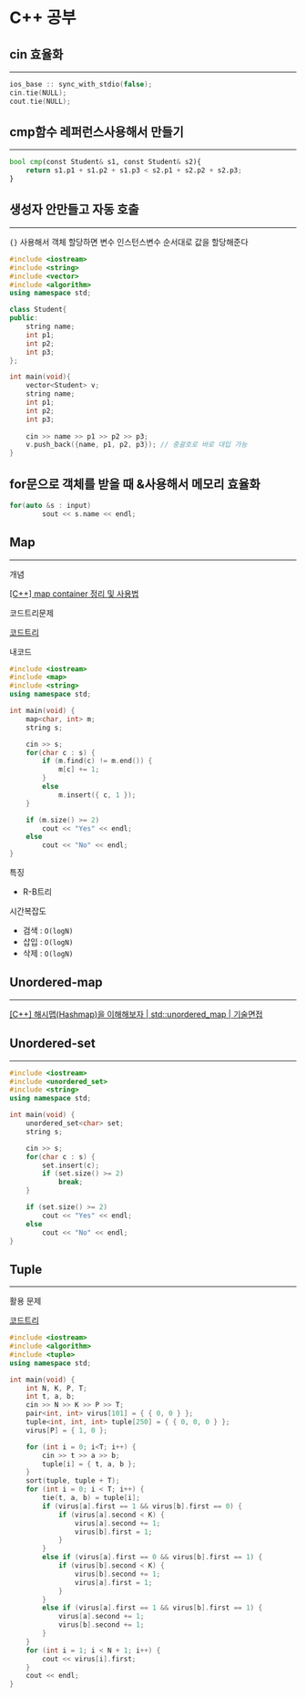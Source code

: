 # C++ 공부

## cin 효율화

---

```cpp
ios_base :: sync_with_stdio(false); 
cin.tie(NULL); 
cout.tie(NULL);
```

## cmp함수 레퍼런스사용해서 만들기

---

```python
bool cmp(const Student& s1, const Student& s2){
    return s1.p1 + s1.p2 + s1.p3 < s2.p1 + s2.p2 + s2.p3;
}
```

## 생성자 안만들고 자동 호출

---

`{}` 사용해서 객체 할당하면 변수 인스턴스변수 순서대로 값을 할당해준다

```cpp
#include <iostream>
#include <string>
#include <vector>
#include <algorithm>
using namespace std;

class Student{
public:
    string name;
    int p1;
    int p2;
    int p3;
};

int main(void){
    vector<Student> v;
    string name;
    int p1;
    int p2;
    int p3;
  
    cin >> name >> p1 >> p2 >> p3;
    v.push_back({name, p1, p2, p3}); // 중괄호로 바로 대입 가능
}
```

## for문으로 객체를 받을 때 &사용해서 메모리 효율화


```cpp
for(auto &s : input)
        sout << s.name << endl;
```

## Map

---

개념

[[C++] map container 정리 및 사용법](https://blockdmask.tistory.com/87)

코드트리문제

[코드트리](https://www.codetree.ai/missions/5/problems/more-than-one-alphabet/description)

내코드

```cpp
#include <iostream>
#include <map>
#include <string>
using namespace std;

int main(void) {
	map<char, int> m;
	string s;

	cin >> s;
	for(char c : s) {
		if (m.find(c) != m.end()) {
			m[c] += 1;
		}
		else
			m.insert({ c, 1 });
	}

	if (m.size() >= 2)
		cout << "Yes" << endl;
	else
		cout << "No" << endl;
}
```

특징

- R-B트리

시간복잡도

- 검색 : `O(logN)`
- 삽입 : `O(logN)`
- 삭제 : `O(logN)`

## Unordered-map

---

[[C++] 해시맵(Hashmap)을 이해해보자 | std::unordered_map | 기술면접](https://woo-dev.tistory.com/106)

## Unordered-set

---

```cpp
#include <iostream>
#include <unordered_set>
#include <string>
using namespace std;

int main(void) {
	unordered_set<char> set;
	string s;

	cin >> s;
	for(char c : s) {
		set.insert(c);
		if (set.size() >= 2)
			break;
	}

	if (set.size() >= 2)
		cout << "Yes" << endl;
	else
		cout << "No" << endl;
}
```

## Tuple

---

활용 문제

[코드트리](https://www.codetree.ai/missions/5/problems/correlation-between-shaking-hands-and-infectious-diseases2/description)

```cpp
#include <iostream>
#include <algorithm>
#include <tuple>
using namespace std;

int main(void) {
	int N, K, P, T;
	int t, a, b;
	cin >> N >> K >> P >> T;
	pair<int, int> virus[101] = { { 0, 0 } };
	tuple<int, int, int> tuple[250] = { { 0, 0, 0 } };
	virus[P] = { 1, 0 };

	for (int i = 0; i<T; i++) {
		cin >> t >> a >> b;
		tuple[i] = { t, a, b };
	}
	sort(tuple, tuple + T);
	for (int i = 0; i < T; i++) {
		tie(t, a, b) = tuple[i];
		if (virus[a].first == 1 && virus[b].first == 0) {
			if (virus[a].second < K) {
				virus[a].second += 1;
				virus[b].first = 1;
			}
		}
		else if (virus[a].first == 0 && virus[b].first == 1) {
			if (virus[b].second < K) {
				virus[b].second += 1;
				virus[a].first = 1;
			}
		}
		else if (virus[a].first == 1 && virus[b].first == 1) {
			virus[a].second += 1;
			virus[b].second += 1;
		}
	}
	for (int i = 1; i < N + 1; i++) {
		cout << virus[i].first;
	}
	cout << endl;
}
```